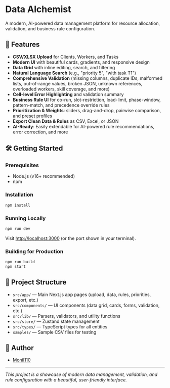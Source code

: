 # Data Alchemist

A modern, AI-powered data management platform for resource allocation, validation, and business rule configuration.

## 🚀 Features
- **CSV/XLSX Upload** for Clients, Workers, and Tasks
- **Modern UI** with beautiful cards, gradients, and responsive design
- **Data Grid** with inline editing, search, and filtering
- **Natural Language Search** (e.g., "priority 5", "with task T1")
- **Comprehensive Validation** (missing columns, duplicate IDs, malformed lists, out-of-range values, broken JSON, unknown references, overloaded workers, skill coverage, and more)
- **Cell-level Error Highlighting** and validation summary
- **Business Rule UI** for co-run, slot-restriction, load-limit, phase-window, pattern-match, and precedence override rules
- **Prioritization & Weights**: sliders, drag-and-drop, pairwise comparison, and preset profiles
- **Export Clean Data & Rules** as CSV, Excel, or JSON
- **AI-Ready**: Easily extendable for AI-powered rule recommendations, error correction, and more

## 🛠️ Getting Started

### Prerequisites
- Node.js (v16+ recommended)
- npm

### Installation
```sh
npm install
```

### Running Locally
```sh
npm run dev
```
Visit [http://localhost:3000](http://localhost:3000) (or the port shown in your terminal).

### Building for Production
```sh
npm run build
npm start
```

## 📁 Project Structure
- `src/app/` — Main Next.js app pages (upload, data, rules, priorities, export, etc.)
- `src/components/` — UI components (data grid, cards, forms, validation, etc.)
- `src/lib/` — Parsers, validators, and utility functions
- `src/store/` — Zustand state management
- `src/types/` — TypeScript types for all entities
- `samples/` — Sample CSV files for testing

## 👤 Author
- [Monil110](https://github.com/Monil110)

---

_This project is a showcase of modern data management, validation, and rule configuration with a beautiful, user-friendly interface._